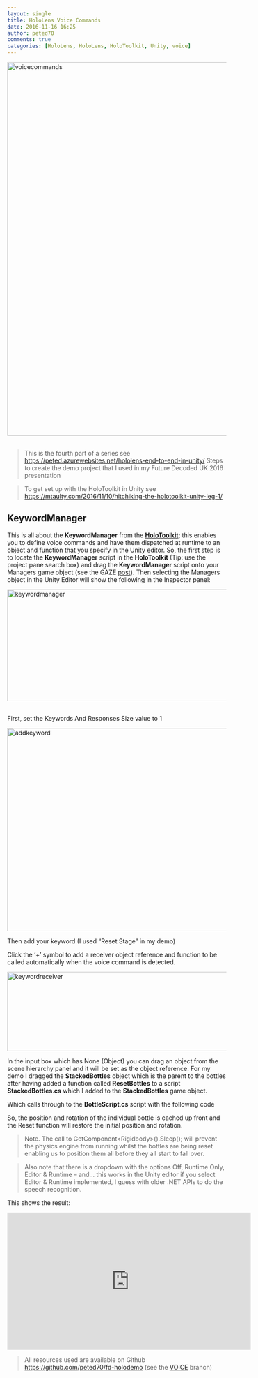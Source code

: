 ```yaml
---
layout: single
title: HoloLens Voice Commands
date: 2016-11-16 16:25
author: peted70
comments: true
categories: [HoloLens, HoloLens, HoloToolkit, Unity, voice]
---
```

<p><a href="http://peted.azurewebsites.net/wp-content/uploads/2016/11/voicecommands.png"><img title="voicecommands" style="border-left-width: 0px; border-right-width: 0px; background-image: none; border-bottom-width: 0px; padding-top: 0px; padding-left: 0px; display: inline; padding-right: 0px; border-top-width: 0px" border="0" alt="voicecommands" src="http://peted.azurewebsites.net/wp-content/uploads/2016/11/voicecommands_thumb.png" width="747" height="857"></a>&nbsp;</p> <blockquote> <p>This is the fourth part of a series see <a href="https://peted.azurewebsites.net/hololens-end-to-end-in-unity/">https://peted.azurewebsites.net/hololens-end-to-end-in-unity/</a></a> Steps to create the demo project that I used in my Future Decoded UK 2016 presentation</p></blockquote> <blockquote> <p>To get set up with the HoloToolkit in Unity see <a title="https://mtaulty.com/2016/11/10/hitchiking-the-holotoolkit-unity-leg-1/" href="https://mtaulty.com/2016/11/10/hitchiking-the-holotoolkit-unity-leg-1/">https://mtaulty.com/2016/11/10/hitchiking-the-holotoolkit-unity-leg-1/</a></p></blockquote> <h2>KeywordManager</h2> <p>This is all about the <strong>KeywordManager</strong> from the <strong><a href="https://github.com/Microsoft/HoloToolkit" target="_blank">HoloToolkit</a></strong>; this enables you to define voice commands and have them dispatched at runtime to an object and function that you specify in the Unity editor. So, the first step is to locate the <strong>KeywordManager</strong> script in the <strong>HoloToolkit</strong> (Tip: use the project pane search box) and drag the <strong>KeywordManager</strong> script onto your Managers game object (see the GAZE <a href="https://peted.azurewebsites.net/hololens-gaze/" target="_blank">post</a>). Then selecting the Managers object in the Unity Editor will show the following in the Inspector panel:</p> <p><a href="http://peted.azurewebsites.net/wp-content/uploads/2016/11/keywordmanager.png"><img title="keywordmanager" style="border-left-width: 0px; border-right-width: 0px; background-image: none; border-bottom-width: 0px; padding-top: 0px; padding-left: 0px; display: inline; padding-right: 0px; border-top-width: 0px" border="0" alt="keywordmanager" src="http://peted.azurewebsites.net/wp-content/uploads/2016/11/keywordmanager_thumb.png" width="733" height="256"></a>&nbsp;</p> <p>First, set the Keywords And Responses Size value to 1</p> <p><a href="http://peted.azurewebsites.net/wp-content/uploads/2016/11/addkeyword.png"><img title="addkeyword" style="border-left-width: 0px; border-right-width: 0px; background-image: none; border-bottom-width: 0px; padding-top: 0px; padding-left: 0px; display: inline; padding-right: 0px; border-top-width: 0px" border="0" alt="addkeyword" src="http://peted.azurewebsites.net/wp-content/uploads/2016/11/addkeyword_thumb.png" width="733" height="466"></a></p> <p>Then add your keyword (I used “Reset Stage” in my demo)</p> <p>Click the ‘+’ symbol to add a receiver object reference and function to be called automatically when the voice command is detected.</p> <p><a href="http://peted.azurewebsites.net/wp-content/uploads/2016/11/keywordreceiver.png"><img title="keywordreceiver" style="border-left-width: 0px; border-right-width: 0px; background-image: none; border-bottom-width: 0px; padding-top: 0px; padding-left: 0px; display: inline; padding-right: 0px; border-top-width: 0px" border="0" alt="keywordreceiver" src="http://peted.azurewebsites.net/wp-content/uploads/2016/11/keywordreceiver_thumb.png" width="740" height="182"></a></p> <p>In the input box which has None (Object) you can drag an object from the scene hierarchy panel and it will be set as the object reference. For my demo I dragged the <strong>StackedBottles</strong> object which is the parent to the bottles after having added a function called <strong>ResetBottles</strong> to a script <strong>StackedBottles</strong>.<strong>cs</strong> which I added to the <strong>StackedBottles</strong> game object.</p><script src="https://gist.github.com/peted70/2fd81ac49fa2b616aa75800b32e39702.js"></script> <p>Which calls through to the <strong>BottleScript</strong>.<strong>cs</strong> script with the following code</p><script src="https://gist.github.com/peted70/ee0ddcef4b759481c895cef7a6ebdae8.js"></script> <p>So, the position and rotation of the individual bottle is cached up front and the Reset function will restore the initial position and rotation.</p> <blockquote> <p>Note. The call to GetComponent&lt;Rigidbody&gt;().Sleep(); will prevent the physics engine from running whilst the bottles are being reset enabling us to position them all before they all start to fall over.</p></blockquote> <blockquote> <p>Also note that there is a dropdown with the options Off, Runtime Only, Editor &amp; Runtime – and… this works in the Unity editor if you select Editor &amp; Runtime implemented, I guess with older .NET APIs to do the speech recognition.</p></blockquote> <p>This shows the result:</p> <p><iframe height="315" src="https://www.youtube.com/embed/rAvF5dvGNUg" frameborder="0" width="560" allowfullscreen></iframe></p> <blockquote> <p>All resources used are available on Github <a href="https://github.com/peted70/fd-holodemo">https://github.com/peted70/fd-holodemo</a> (see the <a href="https://github.com/peted70/fd-holodemo/tree/VOICE" target="_blank">VOICE</a> branch)</p></blockquote>
